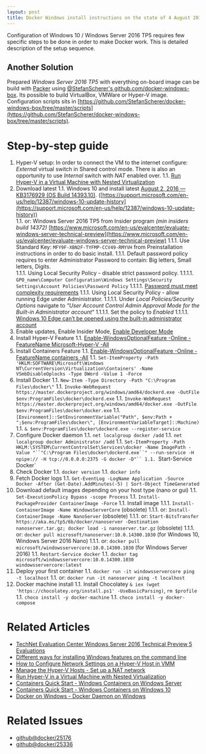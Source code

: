 ```yaml
---
layout: post
title: Docker Windows install instructions on the state of 4 August 2016
---
```


Configuration of Windows 10 / Windows Server 2016 TP5 requires few specific steps
to be done in order to make Docker work. This is detailed description of the setup sequence.

Another Solution
----------------

Prepared _Windows Server 2016 TP5_ with everything on-board image can be build
with [Packer](https://www.packer.io/) using
[@StefanScherer's github.com/docker-windows-box](https://github.com/StefanScherer/docker-windows-box).
Its possible to build VirtualBox, VMWare or Hyper-V image. Configuration scripts
sits in [https://github.com/StefanScherer/docker-windows-box/tree/master/scripts](https://github.com/StefanScherer/docker-windows-box/tree/master/scripts).

Step-by-step guide
==================

1. Hyper-V setup: In order to connect the VM to the internet configure:
   _External_ virtual switch in Shared control mode.
   There is also an opportunity to use _Internal_ switch with _NAT_ enabled over.
     1.1. [Run Hyper-V in a Virtual Machine with Nested Virtualization](https://msdn.microsoft.com/en-us/virtualization/hyperv_on_windows/user_guide/nesting)
1. Download latest
    1.1. Windows 10 and install latest [August 2, 2016 — KB3176929 (OS Build 14393.10)](https://support.microsoft.com/). ([https://support.microsoft.com/en-us/help/12387/windows-10-update-history](https://support.microsoft.com/en-us/help/12387/windows-10-update-history))    
    1.1. or: Windows Server 2016 TP5 from Insider program _(min insiders build 14372)_ [https://www.microsoft.com/en-us/evalcenter/evaluate-windows-server-technical-preview](https://www.microsoft.com/en-us/evalcenter/evaluate-windows-server-technical-preview)
        1.1.1. Use Standard Key: `MFY9F-XBN2F-TYFMP-CCV49-RMYVH` from Preinstallation instructions in order to do basic install.
        1.1.1. Default password policy requires to enter Administrator Password to contain: Big letters, Small letters, Digits.    
        1.1.1. Using Local Security Policy - disable strict password policy.
            1.1.1.1. `GPO_name\Computer Configuration\Windows Settings\Security Settings\Account Policies\Password Policy`
            1.1.1.1. [Password must meet complexity requirements](https://technet.microsoft.com/en-us/library/hh994562(v=ws.11).aspx)
        1.1.1. Using Local Security Policy - allow running Edge under Administrator.
            1.1.1.1. Under _Local Policies/Security Options_ navigate to _“User Account Control Admin Approval Mode for the Built-in Administrator account“_
            1.1.1.1. Set the policy to _Enabled_
            1.1.1.1. [Windows 10 Edge can’t be opened using the built-in administrator account](http://www.virtualizationhowto.com/2015/07/windows-10-edge-opened-builtin-administrator-account/)
1. Enable updates, Enable Insider Mode, [Enable Developer Mode](http://www.ghacks.net/2015/06/13/how-to-enable-developer-mode-in-windows-10-to-sideload-apps/)
1. Install Hyper-V Feature
    1.1. [Enable-WindowsOptionalFeature -Online -FeatureName Microsoft-Hyper-V -All](https://msdn.microsoft.com/en-us/virtualization/windowscontainers/docker/configure_docker_daemon)
1. Install Containers Feature
    1.1. [Enable-WindowsOptionalFeature -Online -FeatureName containers -All](https://msdn.microsoft.com/en-us/virtualization/windowscontainers/quick_start/quick_start_windows_10)
    1.1. `Set-ItemProperty -Path 'HKLM:SOFTWARE\Microsoft\Windows NT\CurrentVersion\Virtualization\Containers' -Name VSmbDisableOplocks -Type DWord -Value 1 -Force`
1. Install Docker
    1.1. `New-Item -Type Directory -Path "C:\Program Files\docker\"`
    1.1. `Invoke-WebRequest https://master.dockerproject.org/windows/amd64/dockerd.exe -OutFile $env:ProgramFiles\docker\dockerd.exe`
    1.1. `Invoke-WebRequest https://master.dockerproject.org/windows/amd64/docker.exe -OutFile $env:ProgramFiles\docker\docker.exe`
    1.1. `[Environment]::SetEnvironmentVariable("Path", $env:Path + ";$env:ProgramFiles\docker\", [EnvironmentVariableTarget]::Machine)`
    1.1. `& $env:ProgramFiles\docker\dockerd.exe --register-service`
1. Configure Docker daemon
    1.1. `net localgroup docker /add`
    1.1. `net localgroup docker Administrator /add`
    1.1. `Set-ItemProperty -Path HKLM:\SYSTEM\CurrentControlSet\Services\docker -Name ImagePath -Value "``"C:\Program Files\docker\dockerd.exe``" --run-service -H npipe:// -H tcp://0.0.0.0:2375 -G docker -D"``
    1.1. `Start-Service Docker`
1. Check Docker
    1.1. `docker version`
    1.1. `docker info`
1. Fetch Docker logs
    1.1. `Get-EventLog -LogName Application -Source Docker -After (Get-Date).AddMinutes(-5) | Sort-Object TimeGenerated`
1. Download default images depending on your host type (nano or gui)
    1.1. `Set-ExecutionPolicy Bypass -scope Process`
    1.1. `Install-PackageProvider ContainerImage -Force`
    1.1. Install image
        1.1.1. `Install-ContainerImage -Name WindowsServerCore` (obsolete)
        1.1.1. or: `Install-ContainerImage -Name NanoServer` (obsolete)
        1.1.1. or: `Start-BitsTransfer https://aka.ms/tp5/6b/docker/nanoserver -Destination nanoserver.tar.gz; docker load -i nanoserver.tar.gz` (obsolete)
        1.1.1. or: `docker pull microsoft/nanoserver:10.0.14300.1030` (for Windows 10, Windows Server 2016 Nano)
        1.1.1. or: `docker pull microsoft/windowsservercore:10.0.14300.1030` (for Windows Server 2016)
    1.1. `Restart-Service docker`
    1.1. `docker tag microsoft/windowsservercore:10.0.14300.1030 windowsservercore:latest`
1. Deploy your first container
    1.1. `docker run -it windowsservercore ping -t localhost`
    1.1. or: `docker run -it nanoserver ping -t localhost`
1. Docker machine install
    1.1. Install Chocolatey `& iex (wget 'https://chocolatey.org/install.ps1' -UseBasicParsing)`, `rm $profile`
    1.1. `choco install -y docker-machine`
    1.1. `choco install -y docker-compose`

Related Articles
================
- [TechNet Evaluation Center Windows Server 2016 Technical Preview 5 Evaluations](https://www.microsoft.com/en-us/evalcenter/evaluate-windows-server-technical-preview)
- [Different ways for installing Windows features on the command line](https://peter.hahndorf.eu/blog/WindowsFeatureViaCmd)
- [How to Configure Network Settings on a Hyper-V Host in VMM](https://technet.microsoft.com/en-us/library/gg610603(v=sc.12).aspx)
- [Manage the Hyper-V Hosts - Set up a NAT network](https://msdn.microsoft.com/en-us/virtualization/hyperv_on_windows/user_guide/setup_nat_network)
- [Run Hyper-V in a Virtual Machine with Nested Virtualization](https://msdn.microsoft.com/en-us/virtualization/hyperv_on_windows/user_guide/nesting)
- [Containers Quick Start - Windows Containers on Windows Server](https://msdn.microsoft.com/en-us/virtualization/windowscontainers/quick_start/quick_start_windows_server)
- [Containers Quick Start - Windows Containers on Windows 10](https://msdn.microsoft.com/en-us/virtualization/windowscontainers/quick_start/quick_start_windows_10)
- [Docker on Windows - Docker Daemon on Windows](https://msdn.microsoft.com/en-us/virtualization/windowscontainers/docker/configure_docker_daemon)

Related Issues
==============

- [github@docker/25176](https://github.com/docker/docker/issues/25176)
- [github@docker/25336](https://github.com/docker/docker/issues/25336)
